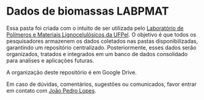 # Dados de biomassas LABPMAT
Essa pasta foi criada com o intuito de ser utilizada pelo [Laboratório de Polímeros e Materiais Lignocelulósicos da UFPel](https://wp.ufpel.edu.br/lapol/).
O objetivo é que todos os pesquisadores armazenem os dados coletados nas pastas disponibilizadas, garantindo um repositório centralizado. Posteriormente, esses dados serão organizados, tratados e integrados em um banco de dados consolidado para análises e aplicações futuras.

A organização deste repositório é em Google Drive.

Em caso de dúvidas, comentários, sugestões ou comunicados, favor entrar em contato com [João Pedro Lopes](https://flow.page/jplopes).
